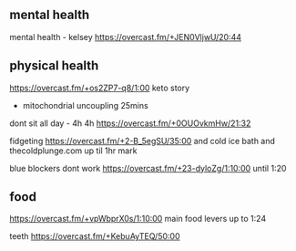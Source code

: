 ## mental health

mental health - kelsey https://overcast.fm/+JEN0VljwU/20:44


## physical health

https://overcast.fm/+os2ZP7-q8/1:00 keto story 
- mitochondrial uncoupling 25mins

dont sit all day - 4h 4h https://overcast.fm/+0OUOvkmHw/21:32


fidgeting https://overcast.fm/+2-B_5egSU/35:00
and cold ice bath and thecoldplunge.com  up til 1hr mark


blue blockers dont work https://overcast.fm/+23-dyloZg/1:10:00 until 1:20

## food

https://overcast.fm/+vpWbprX0s/1:10:00 main food levers up to 1:24

teeth https://overcast.fm/+KebuAyTEQ/50:00 